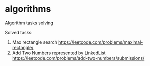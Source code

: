 # algorithms

Algorithm tasks solving

Solved tasks:

1) Max rectangle search https://leetcode.com/problems/maximal-rectangle/
2) Add Two Numbers represented by LinkedList https://leetcode.com/problems/add-two-numbers/submissions/
